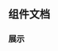 <!--
 * @Author: liszter@qq.com liszter@qq.com
 * @Date: 2023-02-04 11:48:28
 * @LastEditors: liszter@qq.com liszter@qq.com
 * @LastEditTime: 2023-02-04 13:42:25
 * @FilePath: \scale-ui\examples\docs\components\index.md
 * @Description: 这是默认设置,请设置`customMade`, 打开koroFileHeader查看配置 进行设置: https://github.com/OBKoro1/koro1FileHeader/wiki/%E9%85%8D%E7%BD%AE
-->
## 组件文档

### 展示